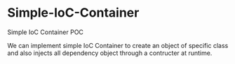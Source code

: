# Simple-IoC-Container
Simple IoC Container POC

We can implement simple IoC Container to create an object of specific class and also injects all dependency object through a contructer at runtime.
